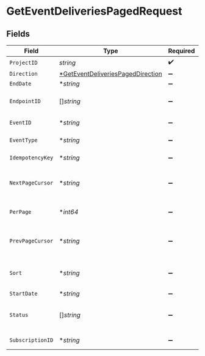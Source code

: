 # GetEventDeliveriesPagedRequest


## Fields

| Field                                                                      | Type                                                                       | Required                                                                   | Description                                                                |
| -------------------------------------------------------------------------- | -------------------------------------------------------------------------- | -------------------------------------------------------------------------- | -------------------------------------------------------------------------- |
| `ProjectID`                                                                | *string*                                                                   | :heavy_check_mark:                                                         | Project ID                                                                 |
| `Direction`                                                                | [*GetEventDeliveriesPagedDirection](./geteventdeliveriespageddirection.md) | :heavy_minus_sign:                                                         | N/A                                                                        |
| `EndDate`                                                                  | **string*                                                                  | :heavy_minus_sign:                                                         | The end date                                                               |
| `EndpointID`                                                               | []*string*                                                                 | :heavy_minus_sign:                                                         | A list of endpoint IDs to filter by                                        |
| `EventID`                                                                  | **string*                                                                  | :heavy_minus_sign:                                                         | Event ID to filter by                                                      |
| `EventType`                                                                | **string*                                                                  | :heavy_minus_sign:                                                         | EventType to filter by                                                     |
| `IdempotencyKey`                                                           | **string*                                                                  | :heavy_minus_sign:                                                         | IdempotencyKey to filter by                                                |
| `NextPageCursor`                                                           | **string*                                                                  | :heavy_minus_sign:                                                         | A pagination cursor to fetch the next page of a list                       |
| `PerPage`                                                                  | **int64*                                                                   | :heavy_minus_sign:                                                         | The number of items to return per page                                     |
| `PrevPageCursor`                                                           | **string*                                                                  | :heavy_minus_sign:                                                         | A pagination cursor to fetch the previous page of a list                   |
| `Sort`                                                                     | **string*                                                                  | :heavy_minus_sign:                                                         | Sort order, values are `ASC` or `DESC`, defaults to `DESC`                 |
| `StartDate`                                                                | **string*                                                                  | :heavy_minus_sign:                                                         | The start date                                                             |
| `Status`                                                                   | []*string*                                                                 | :heavy_minus_sign:                                                         | A list of event delivery statuses to filter by                             |
| `SubscriptionID`                                                           | **string*                                                                  | :heavy_minus_sign:                                                         | SubscriptionID to filter by                                                |